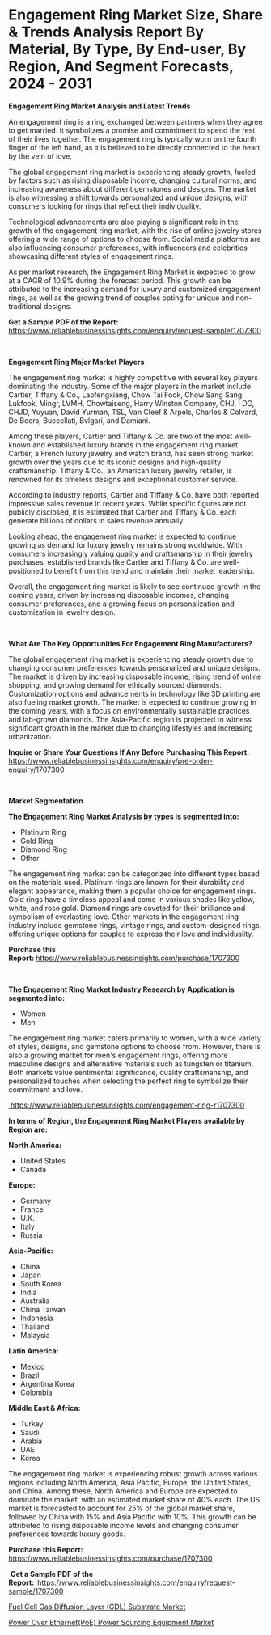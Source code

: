 <p><h1>Engagement Ring Market Size, Share & Trends Analysis Report By Material, By Type, By End-user, By Region, And Segment Forecasts, 2024 - 2031</h1></p><p><strong>Engagement Ring Market Analysis and Latest Trends</strong></p>
<p><p>An engagement ring is a ring exchanged between partners when they agree to get married. It symbolizes a promise and commitment to spend the rest of their lives together. The engagement ring is typically worn on the fourth finger of the left hand, as it is believed to be directly connected to the heart by the vein of love.</p><p>The global engagement ring market is experiencing steady growth, fueled by factors such as rising disposable income, changing cultural norms, and increasing awareness about different gemstones and designs. The market is also witnessing a shift towards personalized and unique designs, with consumers looking for rings that reflect their individuality.</p><p>Technological advancements are also playing a significant role in the growth of the engagement ring market, with the rise of online jewelry stores offering a wide range of options to choose from. Social media platforms are also influencing consumer preferences, with influencers and celebrities showcasing different styles of engagement rings.</p><p>As per market research, the Engagement Ring Market is expected to grow at a CAGR of 10.9% during the forecast period. This growth can be attributed to the increasing demand for luxury and customized engagement rings, as well as the growing trend of couples opting for unique and non-traditional designs.</p></p>
<p><strong>Get a Sample PDF of the Report:&nbsp;</strong> <a href="https://www.reliablebusinessinsights.com/enquiry/request-sample/1707300">https://www.reliablebusinessinsights.com/enquiry/request-sample/1707300</a></p>
<p>&nbsp;</p>
<p><strong>Engagement Ring Major Market Players</strong></p>
<p><p>The engagement ring market is highly competitive with several key players dominating the industry. Some of the major players in the market include Cartier, Tiffany & Co., Laofengxiang, Chow Tai Fook, Chow Sang Sang, Lukfook, Mingr, LVMH, Chowtaiseng, Harry Winston Company, CHJ, I DO, CHJD, Yuyuan, David Yurman, TSL, Van Cleef & Arpels, Charles & Colvard, De Beers, Buccellati, Bvlgari, and Damiani.</p><p>Among these players, Cartier and Tiffany & Co. are two of the most well-known and established luxury brands in the engagement ring market. Cartier, a French luxury jewelry and watch brand, has seen strong market growth over the years due to its iconic designs and high-quality craftsmanship. Tiffany & Co., an American luxury jewelry retailer, is renowned for its timeless designs and exceptional customer service.</p><p>According to industry reports, Cartier and Tiffany & Co. have both reported impressive sales revenue in recent years. While specific figures are not publicly disclosed, it is estimated that Cartier and Tiffany & Co. each generate billions of dollars in sales revenue annually.</p><p>Looking ahead, the engagement ring market is expected to continue growing as demand for luxury jewelry remains strong worldwide. With consumers increasingly valuing quality and craftsmanship in their jewelry purchases, established brands like Cartier and Tiffany & Co. are well-positioned to benefit from this trend and maintain their market leadership.</p><p>Overall, the engagement ring market is likely to see continued growth in the coming years, driven by increasing disposable incomes, changing consumer preferences, and a growing focus on personalization and customization in jewelry design.</p></p>
<p>&nbsp;</p>
<p><strong>What Are The Key Opportunities For Engagement Ring Manufacturers?</strong></p>
<p><p>The global engagement ring market is experiencing steady growth due to changing consumer preferences towards personalized and unique designs. The market is driven by increasing disposable income, rising trend of online shopping, and growing demand for ethically sourced diamonds. Customization options and advancements in technology like 3D printing are also fueling market growth. The market is expected to continue growing in the coming years, with a focus on environmentally sustainable practices and lab-grown diamonds. The Asia-Pacific region is projected to witness significant growth in the market due to changing lifestyles and increasing urbanization.</p></p>
<p><strong>Inquire or Share Your Questions If Any Before Purchasing This Report:</strong> <a href="https://www.reliablebusinessinsights.com/enquiry/pre-order-enquiry/1707300">https://www.reliablebusinessinsights.com/enquiry/pre-order-enquiry/1707300</a></p>
<p>&nbsp;</p>
<p><strong>Market Segmentation</strong></p>
<p><strong>The Engagement Ring Market Analysis by types is segmented into:</strong></p>
<p><ul><li>Platinum Ring</li><li>Gold Ring</li><li>Diamond Ring</li><li>Other</li></ul></p>
<p><p>The engagement ring market can be categorized into different types based on the materials used. Platinum rings are known for their durability and elegant appearance, making them a popular choice for engagement rings. Gold rings have a timeless appeal and come in various shades like yellow, white, and rose gold. Diamond rings are coveted for their brilliance and symbolism of everlasting love. Other markets in the engagement ring industry include gemstone rings, vintage rings, and custom-designed rings, offering unique options for couples to express their love and individuality.</p></p>
<p><strong>Purchase this Report:&nbsp;</strong><a href="https://www.reliablebusinessinsights.com/purchase/1707300">https://www.reliablebusinessinsights.com/purchase/1707300</a></p>
<p>&nbsp;</p>
<p><strong>The Engagement Ring Market Industry Research by Application is segmented into:</strong></p>
<p><ul><li>Women</li><li>Men</li></ul></p>
<p><p>The engagement ring market caters primarily to women, with a wide variety of styles, designs, and gemstone options to choose from. However, there is also a growing market for men's engagement rings, offering more masculine designs and alternative materials such as tungsten or titanium. Both markets value sentimental significance, quality craftsmanship, and personalized touches when selecting the perfect ring to symbolize their commitment and love.</p></p>
<p><a href="https://www.reliablebusinessinsights.com/engagement-ring-r1707300">&nbsp;https://www.reliablebusinessinsights.com/engagement-ring-r1707300</a></p>
<p><strong>In terms of Region, the Engagement Ring Market Players available by Region are:</strong></p>
<p>
    <p> <strong> North America: </strong>
        <ul>
            <li>United States</li>
            <li>Canada</li>
        </ul>
        </p> 
    <p> <strong> Europe: </strong>
        <ul>
            <li>Germany</li>
            <li>France</li>
            <li>U.K.</li>
            <li>Italy</li>
            <li>Russia</li>
        </ul>
        </p> 
    <p> <strong> Asia-Pacific: </strong>
        <ul>
            <li>China</li>
            <li>Japan</li>
            <li>South Korea</li>
            <li>India</li>
            <li>Australia</li>
            <li>China Taiwan</li>
            <li>Indonesia</li>
            <li>Thailand</li>
            <li>Malaysia</li>
        </ul>
        </p> 
    <p> <strong> Latin America: </strong>
        <ul>
            <li>Mexico</li>
            <li>Brazil</li>
            <li>Argentina Korea</li>
            <li>Colombia</li>
        </ul>
        </p> 
    <p> <strong> Middle East & Africa: </strong>
        <ul>
            <li>Turkey</li>
            <li>Saudi</li>
            <li>Arabia</li>
            <li>UAE</li>
            <li>Korea</li>
        </ul>
    </p>
    </p>
<p><p>The engagement ring market is experiencing robust growth across various regions including North America, Asia Pacific, Europe, the United States, and China. Among these, North America and Europe are expected to dominate the market, with an estimated market share of 40% each. The US market is forecasted to account for 25% of the global market share, followed by China with 15% and Asia Pacific with 10%. This growth can be attributed to rising disposable income levels and changing consumer preferences towards luxury goods.</p></p>
<p><strong>Purchase this Report: </strong><a href="https://www.reliablebusinessinsights.com/purchase/1707300">https://www.reliablebusinessinsights.com/purchase/1707300</a></p>
<p>&nbsp;<strong>Get a Sample PDF of the Report:&nbsp;&nbsp;</strong><a href="https://www.reliablebusinessinsights.com/enquiry/request-sample/1707300">https://www.reliablebusinessinsights.com/enquiry/request-sample/1707300</a></p>
<p><strong></strong></p>
<p><p><a href="https://github.com/jsmusil/Market-Research-Report-List-3/blob/main/fuel-cell-gas-diffusion-layer-gdl-substrate-market.md">Fuel Cell Gas Diffusion Layer (GDL) Substrate Market</a></p><p><a href="https://view.publitas.com/reportprime-1/global-power-over-ethernet-poe-power-sourcing-equipment-market-is-projected-to-grow-at-a-cagr-of-11-1-forcasted-for-period-from-2024-to-2031/">Power Over Ethernet(PoE) Power Sourcing Equipment Market</a></p></p>